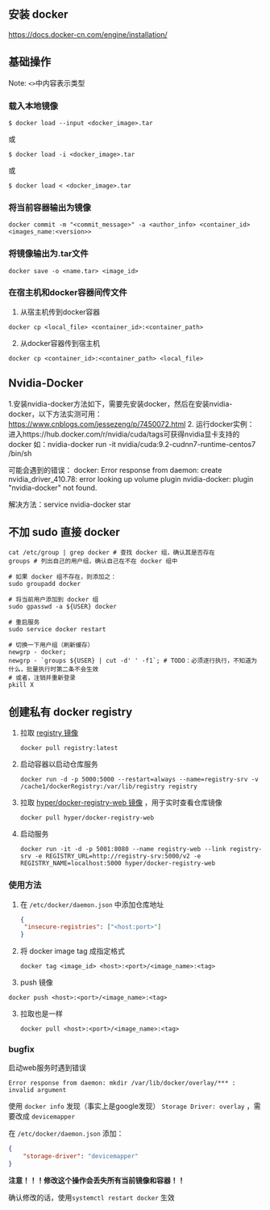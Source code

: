 ## 安装 docker

https://docs.docker-cn.com/engine/installation/

## 基础操作

Note: `<>`中内容表示类型

### 载入本地镜像
```
$ docker load --input <docker_image>.tar 
```
或
```
$ docker load -i <docker_image>.tar 
```
或
```
$ docker load < <docker_image>.tar
```


### 将当前容器输出为镜像
```
docker commit -m "<commit_message>" -a <author_info> <container_id> <images_name:<version>>
```

### 将镜像输出为.tar文件
```
docker save -o <name.tar> <image_id>
```

### 在宿主机和docker容器间传文件
1. 从宿主机传到docker容器
```
docker cp <local_file> <container_id>:<container_path>
```
2. 从docker容器传到宿主机
```
docker cp <container_id>:<container_path> <local_file>
```

## Nvidia-Docker

1.安装nvidia-docker方法如下，需要先安装docker，然后在安装nvidia-docker，以下方法实测可用：
https://www.cnblogs.com/jessezeng/p/7450072.html
2.	运行docker实例：
进入https://hub.docker.com/r/nvidia/cuda/tags可获得nvidia显卡支持的docker
如：nvidia-docker run -it nvidia/cuda:9.2-cudnn7-runtime-centos7 /bin/sh

可能会遇到的错误：
docker: Error response from daemon: create nvidia_driver_410.78: error looking up volume plugin nvidia-docker: plugin "nvidia-docker" not found.

解决方法：service nvidia-docker star



## 不加 sudo 直接 docker

```shell
cat /etc/group | grep docker # 查找 docker 组，确认其是否存在
groups # 列出自己的用户组，确认自己在不在 docker 组中

# 如果 docker 组不存在，则添加之：
sudo groupadd docker

# 将当前用户添加到 docker 组
sudo gpasswd -a ${USER} docker

# 重启服务
sudo service docker restart

# 切换一下用户组（刷新缓存）
newgrp - docker;
newgrp - `groups ${USER} | cut -d' ' -f1`; # TODO：必须逐行执行，不知道为什么，批量执行时第二条不会生效
# 或者，注销并重新登录
pkill X
```



## 创建私有 docker registry

1. 拉取 [registry 镜像](https://hub.docker.com/_/registry?tab=description)

   ```shell
   docker pull registry:latest
   ```

2. 启动容器以启动仓库服务

   ```shell
   docker run -d -p 5000:5000 --restart=always --name=registry-srv -v /cache1/dockerRegistry:/var/lib/registry registry
   ```

3. 拉取 [hyper/docker-registry-web 镜像](https://hub.docker.com/r/hyper/docker-registry-web) ，用于实时查看仓库镜像

   ```shell
   docker pull hyper/docker-registry-web
   ```

4. 启动服务

   ```shell
   docker run -it -d -p 5001:8080 --name registry-web --link registry-srv -e REGISTRY_URL=http://registry-srv:5000/v2 -e REGISTRY_NAME=localhost:5000 hyper/docker-registry-web
   ```



### 使用方法

1. 在 `/etc/docker/daemon.json` 中添加仓库地址

   ```json
   {
   	"insecure-registries": ["<host:port>"]    
   }
   ```

2. 将 docker image tag 成指定格式

   ```shell
   docker tag <image_id> <host>:<port>/<image_name>:<tag>
   ```

2.  push 镜像

   ```shell
   docker push <host>:<port>/<image_name>:<tag>
   ```

3. 拉取也是一样

   ```shell
   docker pull <host>:<port>/<image_name>:<tag>
   ```

   



### bugfix

启动web服务时遇到错误

```shell
Error response from daemon: mkdir /var/lib/docker/overlay/*** : invalid argument
```

使用 `docker info` 发现（事实上是google发现） `Storage Driver: overlay` ，需要改成 `devicemapper`

在 `/etc/docker/daemon.json` 添加：

```json
{
    "storage-driver": "devicemapper"
}
```

**注意！！！修改这个操作会丢失所有当前镜像和容器！！**

确认修改的话，使用`systemctl restart docker` 生效



















































